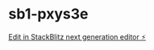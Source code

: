 # sb1-pxys3e

[Edit in StackBlitz next generation editor ⚡️](https://stackblitz.com/~/github.com/Yu-Yang-Li/sb1-pxys3e)